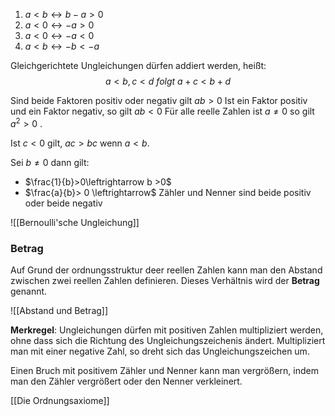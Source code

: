 1. $a<b \leftrightarrow b-a > 0$
2. $a<0 \leftrightarrow -a > 0$
3. $a < 0 \leftrightarrow -a < 0$
4. $a <b \leftrightarrow -b < -a$ 

Gleichgerichtete Ungleichungen dürfen addiert werden,  heißt:
$$
a<b, c<d \textit{ folgt } a+c <b+d
$$

Sind beide Faktoren positiv oder negativ gilt $ab > 0$
Ist ein Faktor positiv und ein Faktor negativ, so gilt $ab < 0$
Für alle reelle Zahlen ist $a \neq 0$ so gilt $a^{2}>0$ .

Ist $c<0$ gilt, $ac > bc$ wenn $a < b$.

Sei $b \neq 0$ dann gilt:
- $\frac{1}{b}>0\leftrightarrow b >0$
- $\frac{a}{b}> 0 \leftrightarrow$ Zähler und Nenner sind beide positiv oder beide negativ


![[Bernoulli'sche Ungleichung]]


### Betrag
Auf Grund der ordnungsstruktur deer reellen Zahlen kann man den Abstand zwischen zwei reellen Zahlen definieren. Dieses Verhältnis wird der **Betrag** genannt.

![[Abstand und Betrag]]


**Merkregel**:
Ungleichungen dürfen mit positiven Zahlen multipliziert werden, ohne dass sich die Richtung des Ungleichungszeichenis ändert. Multipliziert man mit einer negative Zahl, so dreht sich das Ungleichungszeichen um.

Einen Bruch mit positivem Zähler und Nenner kann man vergrößern, indem man den Zähler vergrößert oder den Nenner verkleinert.


[[Die Ordnungsaxiome]]
